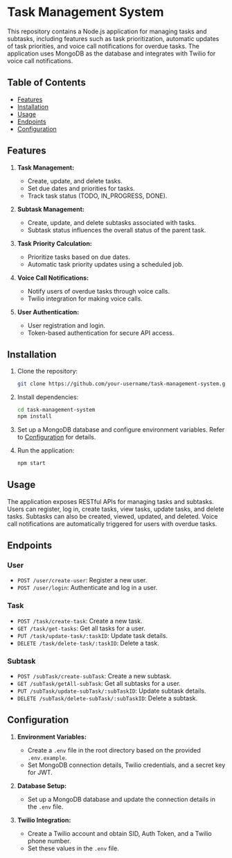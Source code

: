 # Task Management System

This repository contains a Node.js application for managing tasks and subtasks, including features such as task prioritization, automatic updates of task priorities, and voice call notifications for overdue tasks. The application uses MongoDB as the database and integrates with Twilio for voice call notifications.

## Table of Contents
- [Features](#features)
- [Installation](#installation)
- [Usage](#usage)
- [Endpoints](#endpoints)
- [Configuration](#configuration)

## Features

1. **Task Management:**
   - Create, update, and delete tasks.
   - Set due dates and priorities for tasks.
   - Track task status (TODO, IN_PROGRESS, DONE).

2. **Subtask Management:**
   - Create, update, and delete subtasks associated with tasks.
   - Subtask status influences the overall status of the parent task.

3. **Task Priority Calculation:**
   - Prioritize tasks based on due dates.
   - Automatic task priority updates using a scheduled job.

4. **Voice Call Notifications:**
   - Notify users of overdue tasks through voice calls.
   - Twilio integration for making voice calls.

5. **User Authentication:**
   - User registration and login.
   - Token-based authentication for secure API access.

## Installation

1. Clone the repository:

    ```bash
    git clone https://github.com/your-username/task-management-system.git
    ```

2. Install dependencies:

    ```bash
    cd task-management-system
    npm install
    ```

3. Set up a MongoDB database and configure environment variables. Refer to [Configuration](#configuration) for details.

4. Run the application:

    ```bash
    npm start
    ```

## Usage

The application exposes RESTful APIs for managing tasks and subtasks. Users can register, log in, create tasks, view tasks, update tasks, and delete tasks. Subtasks can also be created, viewed, updated, and deleted. Voice call notifications are automatically triggered for users with overdue tasks.

## Endpoints

### User

- `POST /user/create-user`: Register a new user.
- `POST /user/login`: Authenticate and log in a user.

### Task

- `POST /task/create-task`: Create a new task.
- `GET /task/get-tasks`: Get all tasks for a user.
- `PUT /task/update-task/:taskID`: Update task details.
- `DELETE /task/delete-task/:taskID`: Delete a task.

### Subtask

- `POST /subTask/create-subTask`: Create a new subtask.
- `GET /subTask/getAll-subTask`: Get all subtasks for a user.
- `PUT /subTask/update-subTask/:subTaskID`: Update subtask details.
- `DELETE /subTask/delete-subTask/:subTaskID`: Delete a subtask.

## Configuration

1. **Environment Variables:**
   - Create a `.env` file in the root directory based on the provided `.env.example`.
   - Set MongoDB connection details, Twilio credentials, and a secret key for JWT.

2. **Database Setup:**
   - Set up a MongoDB database and update the connection details in the `.env` file.

3. **Twilio Integration:**
   - Create a Twilio account and obtain SID, Auth Token, and a Twilio phone number.
   - Set these values in the `.env` file.
